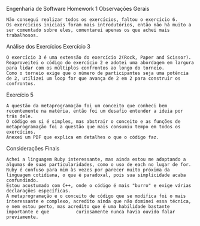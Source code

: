 Engenharia de Software
Homework 1
Observações Gerais

    Não consegui realizar todos os exercícios, faltou o exercício 6.
    Os exercícios iniciais foram mais introdutórios, então não há muito a ser comentado sobre eles, comentarei apenas os que achei mais trabalhosos.

Análise dos Exercícios
Exercício 3

    O exercício 3 é uma extensão do exercício 2(Rock, Paper and Scissor).
    Reaproveitei o código do exercício 2 e adotei uma abordagem em largura para lidar com os múltiplos confrontos ao longo do torneio.
    Como o torneio exige que o número de participantes seja uma potência de 2, utilizei um loop for que avança de 2 em 2 para construir os confrontos.

Exercício 5

    A questão da metaprogramação foi um conceito que conheci bem recentemente na matéria, então foi um desafio entender a ideia por trás dele.
    O código em si é simples, mas abstrair o conceito e as funções de metaprogramação foi a questão que mais consumiu tempo em todos os exercícios.
    Anexei um PDF que explica em detalhes o que o código faz.

Considerações Finais

    Achei a linguagem Ruby interessante, mas ainda estou me adaptando a algumas de suas particularidades, como o uso de each no lugar de for.
    Ruby é confuso para mim às vezes por parecer muito próxima da linguagem cotidiana, o que é paradoxal, pois sua simplicidade acaba confundindo.
    Estou acostumado com C++, onde o código é mais "burro" e exige várias declarações específicas.
    A metaprogramação e o conceito de código que se modifica foi o mais interessante e complexo, acredito ainda que não dominei essa técnica, e nem estou perto, mas acredito que é uma habilidade bastante importante e que          curiosamente nunca havia ouvido falar previamente.
